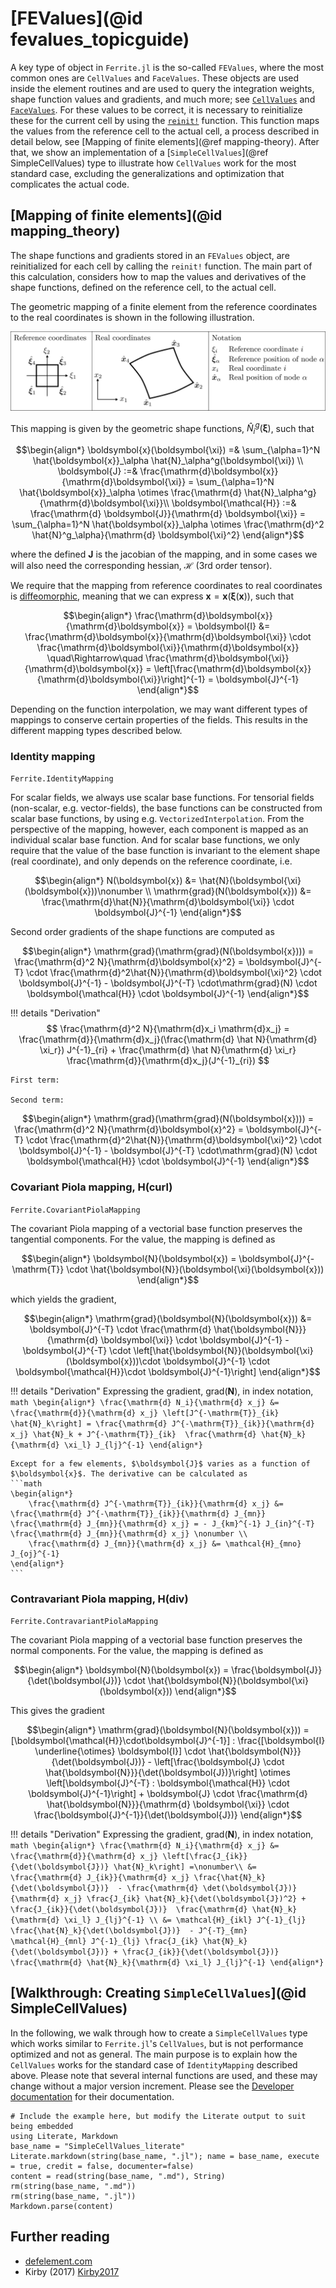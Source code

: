 # [FEValues](@id fevalues_topicguide)
A key type of object in `Ferrite.jl` is the so-called `FEValues`, where the most common ones are `CellValues` and `FaceValues`. These objects are used inside the element routines and are used to query the integration weights, shape function values and gradients, and much more; see [`CellValues`](@ref) and [`FaceValues`](@ref). For these values to be correct, it is necessary to reinitialize these for the current cell by using the [`reinit!`](@ref) function. This function maps the values from the reference cell to the actual cell, a process described in detail below, see [Mapping of finite elements](@ref mapping-theory). After that, we show an implementation of a [`SimpleCellValues`](@ref SimpleCellValues) type to illustrate how `CellValues` work for the most standard case, excluding the generalizations and optimization that complicates the actual code.

## [Mapping of finite elements](@id mapping_theory)
The shape functions and gradients stored in an `FEValues` object, are reinitialized for each cell by calling the `reinit!` function. 
The main part of this calculation, considers how to map the values and derivatives of the shape functions, 
defined on the reference cell, to the actual cell.

The geometric mapping of a finite element from the reference coordinates to the real coordinates is shown in the following illustration. 

![mapping_figure](https://raw.githubusercontent.com/Ferrite-FEM/Ferrite.jl/gh-pages/assets/fe_mapping.svg)

This mapping is given by the geometric shape functions, $\hat{N}_i^g(\boldsymbol{\xi})$, such that 
```math
\begin{align*}
    \boldsymbol{x}(\boldsymbol{\xi}) =& \sum_{\alpha=1}^N \hat{\boldsymbol{x}}_\alpha \hat{N}_\alpha^g(\boldsymbol{\xi}) \\
    \boldsymbol{J} :=& \frac{\mathrm{d}\boldsymbol{x}}{\mathrm{d}\boldsymbol{\xi}} = \sum_{\alpha=1}^N \hat{\boldsymbol{x}}_\alpha \otimes \frac{\mathrm{d} \hat{N}_\alpha^g}{\mathrm{d}\boldsymbol{\xi}}\\
    \boldsymbol{\mathcal{H}} :=&
    \frac{\mathrm{d} \boldsymbol{J}}{\mathrm{d} \boldsymbol{\xi}} = \sum_{\alpha=1}^N \hat{\boldsymbol{x}}_\alpha \otimes \frac{\mathrm{d}^2 \hat{N}^g_\alpha}{\mathrm{d} \boldsymbol{\xi}^2}
\end{align*}
```
where the defined $\boldsymbol{J}$ is the jacobian of the mapping, and in some cases we will also need the corresponding hessian, $\boldsymbol{\mathcal{H}}$ (3rd order tensor).

We require that the mapping from reference coordinates to real coordinates is [diffeomorphic](https://en.wikipedia.org/wiki/Diffeomorphism), meaning that we can express $\boldsymbol{x} = \boldsymbol{x}(\boldsymbol{\xi}(\boldsymbol{x}))$, such that
```math
\begin{align*}
    \frac{\mathrm{d}\boldsymbol{x}}{\mathrm{d}\boldsymbol{x}} = \boldsymbol{I} &= \frac{\mathrm{d}\boldsymbol{x}}{\mathrm{d}\boldsymbol{\xi}} \cdot \frac{\mathrm{d}\boldsymbol{\xi}}{\mathrm{d}\boldsymbol{x}} 
    \quad\Rightarrow\quad 
    \frac{\mathrm{d}\boldsymbol{\xi}}{\mathrm{d}\boldsymbol{x}} = \left[\frac{\mathrm{d}\boldsymbol{x}}{\mathrm{d}\boldsymbol{\xi}}\right]^{-1} = \boldsymbol{J}^{-1}
\end{align*}
```
Depending on the function interpolation, we may want different types of mappings to conserve certain properties of the fields. This results in the different mapping types described below.

### Identity mapping
`Ferrite.IdentityMapping`

For scalar fields, we always use scalar base functions. For tensorial fields (non-scalar, e.g. vector-fields), the base functions can be constructed from scalar base functions, by using e.g. `VectorizedInterpolation`. From the perspective of the mapping, however, each component is mapped as an individual scalar base function. And for scalar base functions, we only require that the value of the base function is invariant to the element shape (real coordinate), and only depends on the reference coordinate, i.e. 
```math
\begin{align*}
    N(\boldsymbol{x}) &= \hat{N}(\boldsymbol{\xi}(\boldsymbol{x}))\nonumber \\
    \mathrm{grad}(N(\boldsymbol{x})) &= \frac{\mathrm{d}\hat{N}}{\mathrm{d}\boldsymbol{\xi}} \cdot \boldsymbol{J}^{-1}
\end{align*}
```

Second order gradients of the shape functions are computed as

```math
\begin{align*} 
    \mathrm{grad}(\mathrm{grad}(N(\boldsymbol{x}))) = \frac{\mathrm{d}^2 N}{\mathrm{d}\boldsymbol{x}^2} = \boldsymbol{J}^{-T} \cdot \frac{\mathrm{d}^2\hat{N}}{\mathrm{d}\boldsymbol{\xi}^2} \cdot \boldsymbol{J}^{-1} -  \boldsymbol{J}^{-T} \cdot\mathrm{grad}(N) \cdot \boldsymbol{\mathcal{H}}  \cdot \boldsymbol{J}^{-1}
\end{align*}
```
!!! details "Derivation"
    $$
    \frac{\mathrm{d}^2 N}{\mathrm{d}x_i \mathrm{d}x_j} = \frac{\mathrm{d}}{\mathrm{d}x_j}(\frac{\mathrm{d} \hat N}{\mathrm{d} \xi_r}) J^{-1}_{ri} + \frac{\mathrm{d} \hat N}{\mathrm{d} \xi_r} \frac{\mathrm{d}}{\mathrm{d}x_j}(J^{-1}_{ri})
    $$

    First term:

    Second term:



```math
\begin{align*} 
    \mathrm{grad}(\mathrm{grad}(N(\boldsymbol{x}))) = \frac{\mathrm{d}^2 N}{\mathrm{d}\boldsymbol{x}^2} = \boldsymbol{J}^{-T} \cdot \frac{\mathrm{d}^2\hat{N}}{\mathrm{d}\boldsymbol{\xi}^2} \cdot \boldsymbol{J}^{-1} -  \boldsymbol{J}^{-T} \cdot\mathrm{grad}(N) \cdot \boldsymbol{\mathcal{H}}  \cdot \boldsymbol{J}^{-1}
\end{align*}
```

### Covariant Piola mapping, H(curl)
`Ferrite.CovariantPiolaMapping`

The covariant Piola mapping of a vectorial base function preserves the tangential components. For the value, the mapping is defined as 
```math
\begin{align*}
    \boldsymbol{N}(\boldsymbol{x}) = \boldsymbol{J}^{-\mathrm{T}} \cdot \hat{\boldsymbol{N}}(\boldsymbol{\xi}(\boldsymbol{x}))
\end{align*}
```
which yields the gradient,
```math
\begin{align*}
    \mathrm{grad}(\boldsymbol{N}(\boldsymbol{x})) &= \boldsymbol{J}^{-T} \cdot \frac{\mathrm{d} \hat{\boldsymbol{N}}}{\mathrm{d} \boldsymbol{\xi}} \cdot \boldsymbol{J}^{-1} - \boldsymbol{J}^{-T} \cdot \left[\hat{\boldsymbol{N}}(\boldsymbol{\xi}(\boldsymbol{x}))\cdot \boldsymbol{J}^{-1} \cdot \boldsymbol{\mathcal{H}}\cdot \boldsymbol{J}^{-1}\right]
\end{align*}
```

!!! details "Derivation"
    Expressing the gradient, $\mathrm{grad}(\boldsymbol{N})$, in index notation,
    ```math
    \begin{align*}
        \frac{\mathrm{d} N_i}{\mathrm{d} x_j} &= \frac{\mathrm{d}}{\mathrm{d} x_j} \left[J^{-\mathrm{T}}_{ik} \hat{N}_k\right] = \frac{\mathrm{d} J^{-\mathrm{T}}_{ik}}{\mathrm{d} x_j} \hat{N}_k + J^{-\mathrm{T}}_{ik}  \frac{\mathrm{d} \hat{N}_k}{\mathrm{d} \xi_l} J_{lj}^{-1}
    \end{align*}
    ```

    Except for a few elements, $\boldsymbol{J}$ varies as a function of $\boldsymbol{x}$. The derivative can be calculated as 
    ```math
    \begin{align*}
        \frac{\mathrm{d} J^{-\mathrm{T}}_{ik}}{\mathrm{d} x_j} &= \frac{\mathrm{d} J^{-\mathrm{T}}_{ik}}{\mathrm{d} J_{mn}} \frac{\mathrm{d} J_{mn}}{\mathrm{d} x_j} = - J_{km}^{-1} J_{in}^{-T} \frac{\mathrm{d} J_{mn}}{\mathrm{d} x_j} \nonumber \\
        \frac{\mathrm{d} J_{mn}}{\mathrm{d} x_j} &= \mathcal{H}_{mno} J_{oj}^{-1}
    \end{align*}
    ```

### Contravariant Piola mapping, H(div)
`Ferrite.ContravariantPiolaMapping`

The covariant Piola mapping of a vectorial base function preserves the normal components. For the value, the mapping is defined as 
```math
\begin{align*}
    \boldsymbol{N}(\boldsymbol{x}) = \frac{\boldsymbol{J}}{\det(\boldsymbol{J})} \cdot \hat{\boldsymbol{N}}(\boldsymbol{\xi}(\boldsymbol{x}))
\end{align*}
```
This gives the gradient
```math
\begin{align*}
    \mathrm{grad}(\boldsymbol{N}(\boldsymbol{x})) = [\boldsymbol{\mathcal{H}}\cdot\boldsymbol{J}^{-1}] : \frac{[\boldsymbol{I} \underline{\otimes} \boldsymbol{I}] \cdot \hat{\boldsymbol{N}}}{\det(\boldsymbol{J})}
    - \left[\frac{\boldsymbol{J} \cdot \hat{\boldsymbol{N}}}{\det(\boldsymbol{J})}\right] \otimes \left[\boldsymbol{J}^{-T} : \boldsymbol{\mathcal{H}} \cdot \boldsymbol{J}^{-1}\right]
    + \boldsymbol{J} \cdot \frac{\mathrm{d} \hat{\boldsymbol{N}}}{\mathrm{d} \boldsymbol{\xi}} \cdot \frac{\boldsymbol{J}^{-1}}{\det(\boldsymbol{J})}
\end{align*}
```

!!! details "Derivation"
    Expressing the gradient, $\mathrm{grad}(\boldsymbol{N})$, in index notation,
    ```math
    \begin{align*}
        \frac{\mathrm{d} N_i}{\mathrm{d} x_j} &= \frac{\mathrm{d}}{\mathrm{d} x_j} \left[\frac{J_{ik}}{\det(\boldsymbol{J})} \hat{N}_k\right] =\nonumber\\
        &= \frac{\mathrm{d} J_{ik}}{\mathrm{d} x_j} \frac{\hat{N}_k}{\det(\boldsymbol{J})} 
        - \frac{\mathrm{d} \det(\boldsymbol{J})}{\mathrm{d} x_j} \frac{J_{ik} \hat{N}_k}{\det(\boldsymbol{J})^2}
        + \frac{J_{ik}}{\det(\boldsymbol{J})}  \frac{\mathrm{d} \hat{N}_k}{\mathrm{d} \xi_l} J_{lj}^{-1} \\
        &= \mathcal{H}_{ikl} J^{-1}_{lj} \frac{\hat{N}_k}{\det(\boldsymbol{J})} 
        - J^{-T}_{mn} \mathcal{H}_{mnl} J^{-1}_{lj} \frac{J_{ik} \hat{N}_k}{\det(\boldsymbol{J})}
        + \frac{J_{ik}}{\det(\boldsymbol{J})}  \frac{\mathrm{d} \hat{N}_k}{\mathrm{d} \xi_l} J_{lj}^{-1}
    \end{align*}
    ```

## [Walkthrough: Creating `SimpleCellValues`](@id SimpleCellValues)
In the following, we walk through how to create a `SimpleCellValues` type which 
works similar to `Ferrite.jl`'s `CellValues`, but is not performance optimized and not as general. The main purpose is to explain how the `CellValues` works for the standard case of `IdentityMapping` described above. 
Please note that several internal functions are used, and these may change without a major version increment. Please see the [Developer documentation](@ref) for their documentation. 

```@eval
# Include the example here, but modify the Literate output to suit being embedded
using Literate, Markdown
base_name = "SimpleCellValues_literate"
Literate.markdown(string(base_name, ".jl"); name = base_name, execute = true, credit = false, documenter=false)
content = read(string(base_name, ".md"), String)
rm(string(base_name, ".md"))
rm(string(base_name, ".jl"))
Markdown.parse(content)
```

## Further reading
* [defelement.com](https://defelement.com/ciarlet.html#Mapping+finite+elements)
* Kirby (2017) [Kirby2017](@cite)
